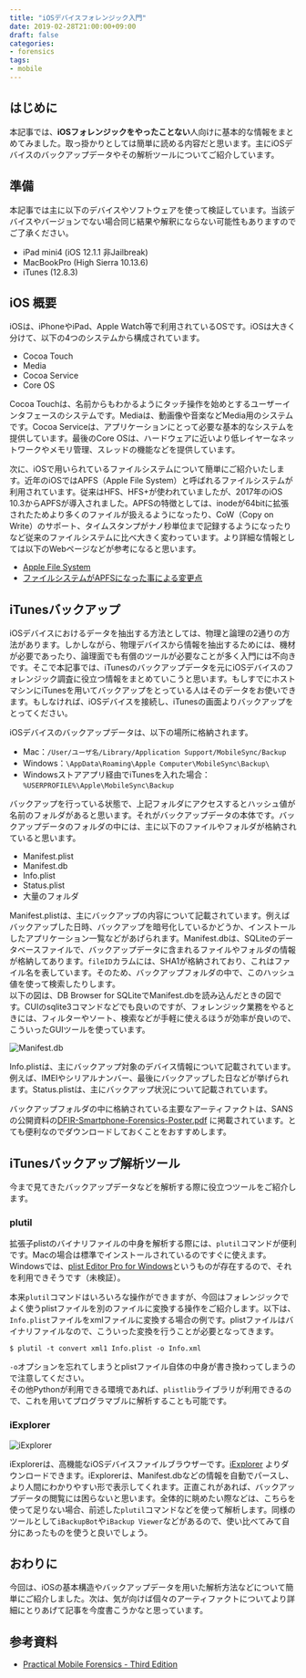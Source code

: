 ```yaml
---
title: "iOSデバイスフォレンジック入門"
date: 2019-02-28T21:00:00+09:00
draft: false
categories:
- forensics
tags:
- mobile
---
```


## はじめに

本記事では、**iOSフォレンジックをやったことない**人向けに基本的な情報をまとめてみました。取っ掛かりとしては簡単に読める内容だと思います。主にiOSデバイスのバックアップデータやその解析ツールについてご紹介しています。

## 準備

本記事では主に以下のデバイスやソフトウェアを使って検証しています。当該デバイスやバージョンでない場合同じ結果や解釈にならない可能性もありますのでご了承ください。  

- iPad mini4 (iOS 12.1.1 非Jailbreak)
- MacBookPro (High Sierra 10.13.6)
- iTunes (12.8.3)

## iOS 概要

iOSは、iPhoneやiPad、Apple Watch等で利用されているOSです。iOSは大きく分けて、以下の4つのシステムから構成されています。

- Cocoa Touch
- Media
- Cocoa Service
- Core OS

Cocoa Touchは、名前からもわかるようにタッチ操作を始めとするユーザーインタフェースのシステムです。Mediaは、動画像や音楽などMedia用のシステムです。Cocoa Serviceは、アプリケーションにとって必要な基本的なシステムを提供しています。最後のCore OSは、ハードウェアに近いより低レイヤーなネットワークやメモリ管理、スレッドの機能などを提供しています。  

次に、iOSで用いられているファイルシステムについて簡単にご紹介いたします。近年のiOSではAPFS（Apple File System）と呼ばれるファイルシステムが利用されています。従来はHFS、HFS+が使われていましたが、2017年のiOS 10.3からAPFSが導入されました。APFSの特徴としては、inodeが64bitに拡張されたためより多くのファイルが扱えるようになったり、CoW（Copy on Write）のサポート、タイムスタンプがナノ秒単位まで記録するようになったりなど従来のファイルシステムに比べ大きく変わっています。より詳細な情報としては以下のWebページなどが参考になると思います。

- [Apple File System](https://ja.wikipedia.org/wiki/Apple_File_System)
- [ファイルシステムがAPFSになった事による変更点](https://cyberforensic.focus-s.com/knowledge/articles_detail/356/)

## iTunesバックアップ

iOSデバイスにおけるデータを抽出する方法としては、物理と論理の2通りの方法があります。しかしながら、物理デバイスから情報を抽出するためには、機材が必要であったり、論理面でも有償のツールが必要なことが多く入門には不向きです。そこで本記事では、iTunesのバックアップデータを元にiOSデバイスのフォレンジック調査に役立つ情報をまとめていこうと思います。もしすでにホストマシンにiTunesを用いてバックアップをとっている人はそのデータをお使いできます。もしなければ、iOSデバイスを接続し、iTunesの画面よりバックアップをとってください。

iOSデバイスのバックアップデータは、以下の場所に格納されます。  

* Mac：`/User/ユーザ名/Library/Application Support/MobileSync/Backup`
* Windows：`\AppData\Roaming\Apple Computer\MobileSync\Backup\`
* Windowsストアアプリ経由でiTunesを入れた場合：`%USERPROFILE%\Apple\MobileSync\Backup`

バックアップを行っている状態で、上記フォルダにアクセスするとハッシュ値が名前のフォルダがあると思います。それがバックアップデータの本体です。バックアップデータのフォルダの中には、主に以下のファイルやフォルダが格納されていると思います。

- Manifest.plist
- Manifest.db
- Info.plist
- Status.plist
- 大量のフォルダ

Manifest.plistは、主にバックアップの内容について記載されています。例えばバックアップした日時、バックアップを暗号化しているかどうか、インストールしたアプリケーション一覧などがあげられます。Manifest.dbは、SQLiteのデータベースファイルで、バックアップデータに含まれるファイルやフォルダの情報が格納してあります。`fileID`カラムには、SHA1が格納されており、これはファイル名を表しています。そのため、バックアップフォルダの中で、このハッシュ値を使って検索したりします。  
以下の図は、DB Browser for SQLiteでManifest.dbを読み込んだときの図です。CUIのsqlite3コマンドなどでも良いのですが、フォレンジック業務をやるときには、フィルターやソート、検索などが手軽に使えるほうが効率が良いので、こういったGUIツールを使っています。

![Manifest.db](https://imgur.com/download/2PzjpVu)

Info.plistは、主にバックアップ対象のデバイス情報について記載されています。例えば、IMEIやシリアルナンバー、最後にバックアップした日などが挙げられます。Status.plistは、主にバックアップ状況について記載されています。  

バックアップフォルダの中に格納されている主要なアーティファクトは、SANSの公開資料の[DFIR-Smartphone-Forensics-Poster.pdf](https://digital-forensics.sans.org/media/DFIR-Smartphone-Forensics-Poster.pdf) に掲載されています。とても便利なのでダウンロードしておくことをおすすめします。

## iTunesバックアップ解析ツール

今まで見てきたバックアップデータなどを解析する際に役立つツールをご紹介します。

### plutil

拡張子plistのバイナリファイルの中身を解析する際には、`plutil`コマンドが便利です。Macの場合は標準でインストールされているのですぐに使えます。Windowsでは、[plist Editor Pro for Windows](https://www.icopybot.com/plist-editor.htm)というものが存在するので、それを利用できそうです（未検証）。

本来`plutil`コマンドはいろいろな操作ができますが、今回はフォレンジックでよく使うplistファイルを別のファイルに変換する操作をご紹介します。以下は、`Info.plist`ファイルをxmlファイルに変換する場合の例です。plistファイルはバイナリファイルなので、こういった変換を行うことが必要となってきます。

```
$ plutil -t convert xml1 Info.plist -o Info.xml
```

`-o`オプションを忘れてしまうとplistファイル自体の中身が書き換わってしまうので注意してください。  
その他Pythonが利用できる環境であれば、`plistlib`ライブラリが利用できるので、これを用いてプログラマブルに解析することも可能です。

### iExplorer

![iExplorer](https://imgur.com/download/Aogfu9Z)

iExplorerは、高機能なiOSデバイスファイルブラウザーです。[iExplorer](https://macroplant.com/iexplorer) よりダウンロードできます。iExplorerは、Manifest.dbなどの情報を自動でパースし、より人間にわかりやすい形で表示してくれます。正直これがあれば、バックアップデータの閲覧には困らないと思います。全体的に眺めたい際などは、こちらを使って足りない場合、前述した`plutil`コマンドなどを使って解析します。同様のツールとして`iBackupBot`や`iBackup Viewer`などがあるので、使い比べてみて自分にあったものを使うと良いでしょう。

## おわりに

今回は、iOSの基本構造やバックアップデータを用いた解析方法などについて簡単にご紹介しました。次は、気が向けば個々のアーティファクトについてより詳細にとりあげて記事を今度書こうかなと思っています。

## 参考資料

- [Practical Mobile Forensics - Third Edition](https://www.packtpub.com/networking-and-servers/practical-mobile-forensics-third-edition)
